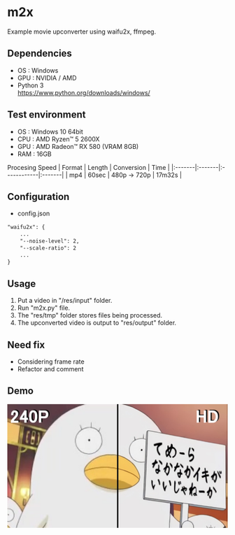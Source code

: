 # m2x
Example movie upconverter using waifu2x, ffmpeg.

## Dependencies

* OS : Windows
* GPU : NVIDIA / AMD
* Python 3<br>
  https://www.python.org/downloads/windows/

## Test environment
* OS : Windows 10 64bit
* CPU : AMD Ryzen™ 5 2600X   
* GPU : AMD Radeon™ RX 580 (VRAM 8GB)
* RAM : 16GB

Procesing Speed
| Format | Length | Conversion  | Time   |
|:-------|:-------|:------------|:-------|
| mp4    | 60sec  | 480p → 720p | 17m32s |

## Configuration
* config.json
```
"waifu2x": {
    ...
    "--noise-level": 2,
    "--scale-ratio": 2
    ...
}
```

## Usage
1. Put a video in "/res/input" folder.
2. Run "m2x.py" file.
3. The "res/tmp" folder stores files being processed.
4. The upconverted video is output to "res/output" folder.

## Need fix
* Considering frame rate
* Refactor and comment

## Demo
![Elizabeth](https://raw.githubusercontent.com/ybs32/m2x/images/Elizabeth.jpg)
